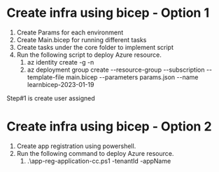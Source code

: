 # Create infra using bicep - Option 1

1. Create Params for each environment
2. Create Main.bicep for running different tasks
3. Create tasks under the core folder to implement script
4. Run the following script to deploy Azure resource.
   1. az identity create -g <group-name> -n <TheIdentityName>
   2. az deployment group create --resource-group <group-name> --subscription <YoursubscriptionId> --template-file main.bicep --parameters params.json --name learnbicep-2023-01-19

Step#1 is create user assigned 

# Create infra using bicep - Option 2

1. Create app registration using powershell.
2. Run the following command to deploy Azure resource.
   1. .\app-reg-application-cc.ps1 -tenantId <YourTenantId> -appName <YourAppName>